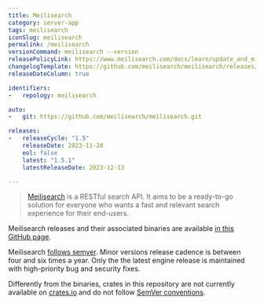 ```yaml
---
title: Meilisearch
category: server-app
tags: meilisearch
iconSlug: meilisearch
permalink: /meilisearch
versionCommand: meilisearch --version
releasePolicyLink: https://www.meilisearch.com/docs/learn/update_and_migration/versioning
changelogTemplate: https://github.com/meilisearch/meilisearch/releases/tag/v__LATEST__
releaseDateColumn: true

identifiers:
-   repology: meilisearch

auto:
-   git: https://github.com/meilisearch/meilisearch.git

releases:
-   releaseCycle: "1.5"
    releaseDate: 2023-11-20
    eol: false
    latest: "1.5.1"
    latestReleaseDate: 2023-12-13

---
```


> [Meilisearch](https://www.meilisearch.com/) is a RESTful search API. It aims to be a ready-to-go solution for everyone who wants a fast and relevant search experience for their end-users.

Meilisearch releases and their associated binaries are available [in this GitHub page](https://github.com/meilisearch/meilisearch/releases).

Meilisearch [follows semver](https://github.com/meilisearch/engine-team/blob/main/resources/versioning-policy.md).
Minor versions release cadence is between four and six times a year.
Only the the latest engine release is maintained with high-priority bug and security fixes.

Differently from the binaries, crates in this repository are not currently available on [crates.io](https://crates.io/) and do not follow [SemVer conventions](https://semver.org).

